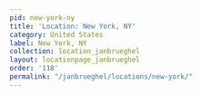 ```yaml
---
pid: new-york-ny
title: 'Location: New York, NY'
category: United States
label: New York, NY
collection: location_janbrueghel
layout: locationpage_janbrueghel
order: '118'
permalink: "/janbrueghel/locations/new-york/"
---
```

